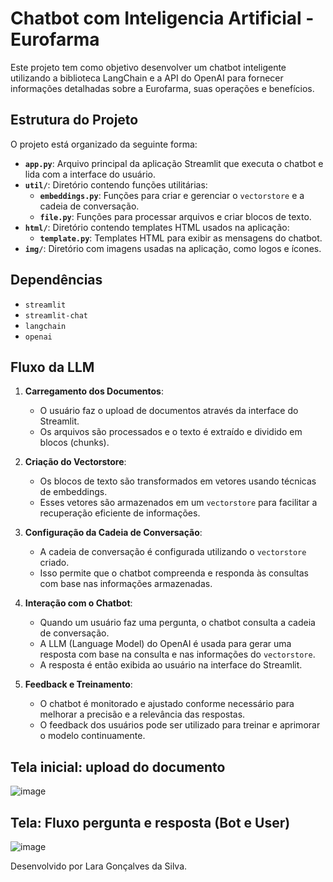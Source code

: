 # Chatbot com Inteligencia Artificial - Eurofarma

Este projeto tem como objetivo desenvolver um chatbot inteligente utilizando a biblioteca LangChain e a API do OpenAI para fornecer informações detalhadas sobre a Eurofarma, suas operações e benefícios.

## Estrutura do Projeto

O projeto está organizado da seguinte forma:

- **`app.py`**: Arquivo principal da aplicação Streamlit que executa o chatbot e lida com a interface do usuário.
- **`util/`**: Diretório contendo funções utilitárias:
  - **`embeddings.py`**: Funções para criar e gerenciar o `vectorstore` e a cadeia de conversação.
  - **`file.py`**: Funções para processar arquivos e criar blocos de texto.
- **`html/`**: Diretório contendo templates HTML usados na aplicação:
  - **`template.py`**: Templates HTML para exibir as mensagens do chatbot.
- **`img/`**: Diretório com imagens usadas na aplicação, como logos e ícones.

## Dependências

- `streamlit`
- `streamlit-chat`
- `langchain`
- `openai`

## Fluxo da LLM

1. **Carregamento dos Documentos**:
   - O usuário faz o upload de documentos através da interface do Streamlit.
   - Os arquivos são processados e o texto é extraído e dividido em blocos (chunks).

2. **Criação do Vectorstore**:
   - Os blocos de texto são transformados em vetores usando técnicas de embeddings.
   - Esses vetores são armazenados em um `vectorstore` para facilitar a recuperação eficiente de informações.

3. **Configuração da Cadeia de Conversação**:
   - A cadeia de conversação é configurada utilizando o `vectorstore` criado.
   - Isso permite que o chatbot compreenda e responda às consultas com base nas informações armazenadas.

4. **Interação com o Chatbot**:
   - Quando um usuário faz uma pergunta, o chatbot consulta a cadeia de conversação.
   - A LLM (Language Model) do OpenAI é usada para gerar uma resposta com base na consulta e nas informações do `vectorstore`.
   - A resposta é então exibida ao usuário na interface do Streamlit.

5. **Feedback e Treinamento**:
   - O chatbot é monitorado e ajustado conforme necessário para melhorar a precisão e a relevância das respostas.
   - O feedback dos usuários pode ser utilizado para treinar e aprimorar o modelo continuamente.

## Tela inicial: upload do documento
![image](https://github.com/user-attachments/assets/37db15f2-627d-4cf4-9f32-06810c8e76d5)


## Tela: Fluxo pergunta e resposta (Bot e User)
![image](https://github.com/user-attachments/assets/eac51320-33cd-4f51-99eb-60b7d3bf6fc8)

Desenvolvido por Lara Gonçalves da Silva.

